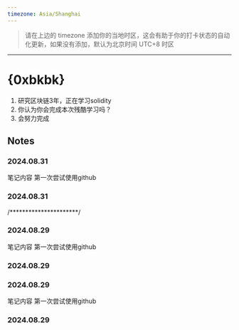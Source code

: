 ```yaml
---
timezone: Asia/Shanghai
---
```


> 请在上边的 timezone 添加你的当地时区，这会有助于你的打卡状态的自动化更新，如果没有添加，默认为北京时间 UTC+8 时区


---

# {0xbkbk}

1. 研究区块链3年，正在学习solidity
2. 你认为你会完成本次残酷学习吗？
3. 会努力完成

## Notes

<!-- Content_START -->

### 2024.08.31

笔记内容
第一次尝试使用github

### 2024.08.31
/**********************/
### 2024.08.29

笔记内容
第一次尝试使用github

### 2024.08.29

### 2024.08.29

笔记内容
第一次尝试使用github

### 2024.08.29

<!-- Content_END -->
